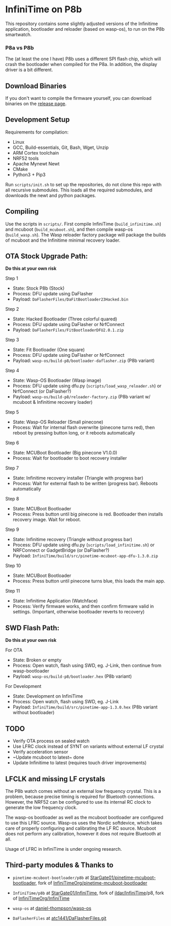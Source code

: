 # InfiniTime on P8b

This repository contains some slightly adjusted versions of the Infinitime application, bootloader and reloader (based on wasp-os), to run on the P8b smartwatch.

### P8a vs P8b

The (at least the one I have) P8b uses a different SPI flash chip, which will crash the bootloader when compiled for the P8a. In addition, the display driver is a bit different.

## Download Binaries

If you don't want to compile the firmware yourself, you can download binaries on the [release page](https://github.com/StarGate01/p8b-infinitime/releases).

## Development Setup

Requirements for compilation:

- Linux
- GCC, Build-essentials, Git, Bash, Wget, Unzip
- ARM Cortex toolchain
- NRF52 tools
- Apache Mynewt Newt
- CMake
- Python3 + Pip3

Run `scripts/init.sh` to set up the repositories, do not clone this repo with all recursive submodules. This loads all the required submodules, and downloads the newt and python packages.

## Compiling

Use the scripts in `scripts/`. First compile InfiniTime (`build_infinitime.sh`) and mcuboot  (`build_mcuboot.sh`), and then compile wasp-os (`build_wasp.sh`). The Wasp reloader factory package will package the builds of mcuboot and the Infinitime minimal recovery loader.

## OTA Stock Upgrade Path:

**Do this at your own risk**

Step 1

- State: Stock P8b (Stock)
- Process: DFU update using DaFlasher
- Payload: `DaFlasherFiles/DaFitBootloader23Hacked.bin`

Step 2

- State: Hacked Bootloader (Three colorful quared)
- Process: DFU update using DaFlasher or NrfConnect
- Payload: `DaFlasherFiles/FitBootloaderDFU2.0.1.zip`

Step 3

- State: Fit Bootloader (One square)
- Process: DFU update using DaFlasher or NrfConnect
- Payload: `wasp-os/build-p8/bootloader-daflasher.zip` (P8b variant)

Step 4

- State: Wasp-OS Bootloader (Wasp image)
- Process: DFU update using dfu.py (`scripts/load_wasp_reloader.sh`) or NrfConnect (or DaFlasher?)
- Payload: `wasp-os/build-p8/reloader-factory.zip` (P8b variant w/ mcuboot & Infinitime recovery loader)

Step 5

- State: Wasp-OS Reloader (Small pinecone)
- Process: Wait for internal flash overwrite (pinecone turns red), then reboot by pressing button long, or it reboots automatically

Step 6

- State: MCUBoot Bootloader (Big pinecone V1.0.0)
- Process: Wait for bootloader to boot recovery installer

Step 7

- State: Infinitime recovery installer (Triangle with progress bar)
- Process: Wait for external flash to be written (progress bar). Reboots automatically

Step 8

- State: MCUBoot Bootloader
- Process: Press button until big pinecone is red. Bootloader then installs recovery image. Wait for reboot.

Step 9

- State: Infinitime recovery (Triangle without progress bar)
- Process: DFU update using dfu.py (`scripts/load_infinitime.sh`) or NRFConnect or GadgetBridge (or DaFlasher?)
- Payload: `InfiniTime/build/src/pinetime-mcuboot-app-dfu-1.3.0.zip`

Step 10

- State: MCUBoot Bootloader
- Process: Press button until pinecone turns blue, this loads the main app.

Step 11

- State: Infinitime Application (Watchface)
- Process: Verify firmware works, and then confirm firmware valid in settings. (Important, otherwise bootloader reverts to recovery)

## SWD Flash Path:

**Do this at your own risk**

For OTA

- State: Broken or empty
- Process: Open watch, flash using SWD, eg. J-Link, then continue from wasp-bootloader
- Payload: `wasp-os/build-p8/bootloader.hex` (P8b variant)

For Development

- State: Development on InfiniTime
- Process: Open watch, flash using SWD, eg. J-Link
- Payload: `InfiniTime/build/src/pinetime-app-1.3.0.hex` (P8b variant without bootloader)

## TODO

- Verify OTA process on sealed watch
- Use LFRC clock instead of SYNT on variants without external LF crystal
- Verify acceleration sensor
- ~Update mcuboot to latest~ done
- Update Infinitime to latest (requires touch driver improvements)

## LFCLK and missing LF crystals

The P8b watch comes without an external low frequency crystal. This is a problem, because precise timing is required for Bluetooth connections. However, the NRF52 can be configured to use its internal RC clock to generate the low frequency clock.

The wasp-os bootloader as well as the mcuboot bootloader are configured to use this LFRC source. Wasp-os uses the Nordic softdevice, which takes care of properly configuring and calibrating the LF RC source. Mcuboot does not perform any calibration, however it does not require Bluetooth at all.

Usage of LFRC in InfiniTime is under ongoing research.

## Third-party modules & Thanks to

- `pinetime-mcuboot-bootloader/p8b` at [StarGate01/pinetime-mcuboot-bootloader](https://github.com/StarGate01/pinetime-mcuboot-bootloader.git), fork of [InfiniTimeOrg/pinetime-mcuboot-bootloader](https://github.com/InfiniTimeOrg/pinetime-mcuboot-bootloader)

- `InfiniTime/p8b` at [StarGate01/InfiniTime](https://github.com/StarGate01/InfiniTime), fork of [ildar/InfiniTime](https://github.com/ildar/InfiniTime)/p8, fork of [InfiniTimeOrg/InfiniTime](https://github.com/InfiniTimeOrg/InfiniTime)

- `wasp-os` at [daniel-thompson/wasp-os](https://github.com/daniel-thompson/wasp-os)

- `DaFlasherFiles` at [atc1441/DaFlasherFiles.git](https://github.com/atc1441/DaFlasherFiles.git)